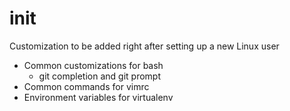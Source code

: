 # init
Customization to be added right after setting up a new Linux user

* Common customizations for bash
    * git completion and git prompt
* Common commands for vimrc
* Environment variables for virtualenv
